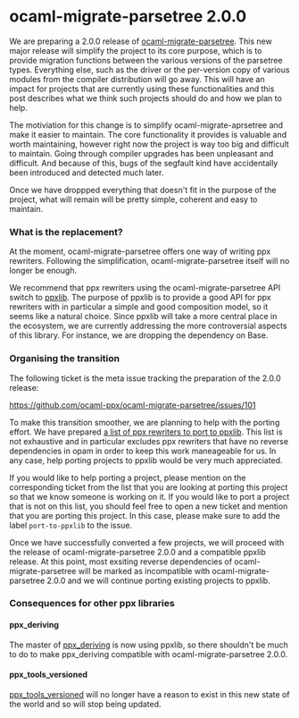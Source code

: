 ocaml-migrate-parsetree 2.0.0
=============================

We are preparing a 2.0.0 release of [ocaml-migrate-parsetree][omp].
This new major release will simplify the project to its core purpose,
which is to provide migration functions between the various versions
of the parsetree types. Everything else, such as the driver or the
per-version copy of various modules from the compiler distribution
will go away. This will have an impact for projects that are currently
using these functionalities and this post describes what we think such
projects should do and how we plan to help.

The motiviation for this change is to simplify ocaml-migrate-aprsetree
and make it easier to maintain. The core functionality it provides is
valuable and worth maintaining, however right now the project is way
too big and difficult to maintain. Going through compiler upgrades has
been unpleasant and difficult. And because of this, bugs of the
segfault kind have accidentally been introduced and detected much
later.

Once we have droppped everything that doesn't fit in the purpose of
the project, what will remain will be pretty simple, coherent and easy
to maintain.

### What is the replacement?

At the moment, ocaml-migrate-parsetree offers one way of writing ppx
rewriters. Following the simplification, ocaml-migrate-parsetree
itself will no longer be enough.

We recommend that ppx rewriters using the ocaml-migrate-parsetree API
switch to [ppxlib][ppxlib].  The purpose of ppxlib is to provide a
good API for ppx rewriters with in particular a simple and good
composition model, so it seems like a natural choice. Since ppxlib
will take a more central place in the ecosystem, we are currently
addressing the more controversial aspects of this library. For
instance, we are dropping the dependency on Base.

### Organising the transition

The following ticket is the meta issue tracking the preparation of the
2.0.0 release:

https://github.com/ocaml-ppx/ocaml-migrate-parsetree/issues/101

To make this transition smoother, we are planning to help with the
porting effort. We have prepared [a list of ppx rewriters to port to
ppxlib][toport].  This list is not exhaustive and in particular
excludes ppx rewriters that have no reverse dependencies in opam in
order to keep this work maneageable for us.  In any case, help porting
projects to ppxlib would be very much appreciated.

If you would like to help porting a project, please mention on the
corresponding ticket from the list that you are looking at porting
this project so that we know someone is working on it. If you would
like to port a project that is not on this list, you should feel free
to open a new ticket and mention that you are porting this project. In
this case, please make sure to add the label `port-to-ppxlib` to the
issue.

Once we have successfully converted a few projects, we will proceed
with the release of ocaml-migrate-parsetree 2.0.0 and a compatible
ppxlib release.  At this point, most exsiting reverse dependencies of
ocaml-migrate-parsetree will be marked as incompatible with
ocaml-migrate-parsetree 2.0.0 and we will continue porting existing
projects to ppxlib.

### Consequences for other ppx libraries

#### ppx_deriving

The master of [ppx_deriving][pd] is now using ppxlib, so there
shouldn't be much to do to make ppx\_deriving compatible with
ocaml-migrate-parsetree 2.0.0.

#### ppx_tools_versioned

[ppx_tools_versioned][ptv] will no longer have a reason to exist in
this new state of the world and so will stop being updated.

[omp]: https://github.com/ocaml-ppx/ocaml-migrate-parsetree/
[ppxlib]: https://github.com/ocaml-ppx/ppxlib/
[toport]: https://github.com/ocaml-ppx/ppxlib/issues?q=is%3Aopen+is%3Aissue+label%3Aport-to-ppxlib
[ptv]: https://github.com/ocaml-ppx/ppx_tools_versioned
[pd]: https://github.com/ocaml-ppx/ppx_deriving
